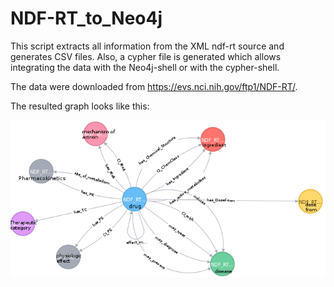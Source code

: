 # NDF-RT_to_Neo4j
This script extracts all information from the XML ndf-rt source and generates CSV files. Also, a cypher file is generated which allows integrating the data with the Neo4j-shell or with the cypher-shell.

The data were downloaded from https://evs.nci.nih.gov/ftp1/NDF-RT/. 

The resulted graph looks like this:


![er_diagram](https://github.com/ckoenigs/NDF-RT_to_Neo4j/blob/master/ndf-rt.png)
